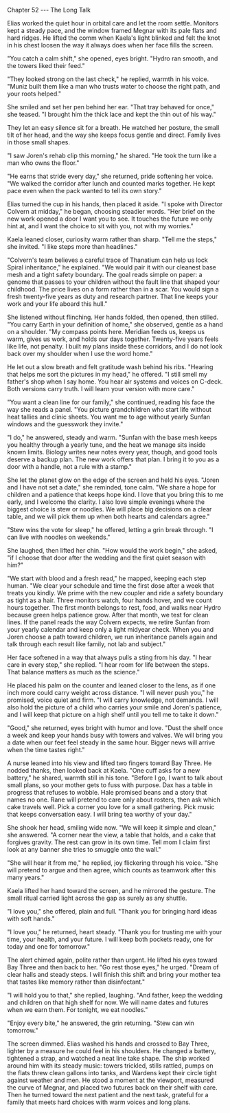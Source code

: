 Chapter 52 --- The Long Talk

Elias worked the quiet hour in orbital care and let the room settle. Monitors kept a steady pace, and the window framed Megnar with its pale flats and hard ridges. He lifted the comm when Kaela's light blinked and felt the knot in his chest loosen the way it always does when her face fills the screen.

"You catch a calm shift," she opened, eyes bright. "Hydro ran smooth, and the towers liked their feed."

"They looked strong on the last check," he replied, warmth in his voice. "Muniz built them like a man who trusts water to choose the right path, and your roots helped."

She smiled and set her pen behind her ear. "That tray behaved for once," she teased. "I brought him the thick lace and kept the thin out of his way."

They let an easy silence sit for a breath. He watched her posture, the small tilt of her head, and the way she keeps focus gentle and direct. Family lives in those small shapes.

"I saw Joren's rehab clip this morning," he shared. "He took the turn like a man who owns the floor."

"He earns that stride every day," she returned, pride softening her voice. "We walked the corridor after lunch and counted marks together. He kept pace even when the pack wanted to tell its own story."

Elias turned the cup in his hands, then placed it aside. "I spoke with Director Colvern at midday," he began, choosing steadier words. "Her brief on the new work opened a door I want you to see. It touches the future we only hint at, and I want the choice to sit with you, not with my worries."

Kaela leaned closer, curiosity warm rather than sharp. "Tell me the steps," she invited. "I like steps more than headlines."

"Colvern's team believes a careful trace of Thanatium can help us lock Spiral inheritance," he explained. "We would pair it with our cleanest base mesh and a tight safety boundary. The goal reads simple on paper: a genome that passes to your children without the fault line that shaped your childhood. The price lives on a form rather than in a scar. You would sign a fresh twenty-five years as duty and research partner. That line keeps your work and your life aboard this hull."

She listened without flinching. Her hands folded, then opened, then stilled. "You carry Earth in your definition of home," she observed, gentle as a hand on a shoulder. "My compass points here. Meridian feeds us, keeps us warm, gives us work, and holds our days together. Twenty-five years feels like life, not penalty. I built my plans inside these corridors, and I do not look back over my shoulder when I use the word home."

He let out a slow breath and felt gratitude wash behind his ribs. "Hearing that helps me sort the pictures in my head," he offered. "I still smell my father's shop when I say home. You hear air systems and voices on C-deck. Both versions carry truth. I will learn your version with more care."

"You want a clean line for our family," she continued, reading his face the way she reads a panel. "You picture grandchildren who start life without heat tallies and clinic sheets. You want me to age without yearly Sunfan windows and the guesswork they invite."

"I do," he answered, steady and warm. "Sunfan with the base mesh keeps you healthy through a yearly tune, and the heat we manage sits inside known limits. Biology writes new notes every year, though, and good tools deserve a backup plan. The new work offers that plan. I bring it to you as a door with a handle, not a rule with a stamp."

She let the planet glow on the edge of the screen and held his eyes. "Joren and I have not set a date," she reminded, tone calm. "We share a hope for children and a patience that keeps hope kind. I love that you bring this to me early, and I welcome the clarity. I also love simple evenings where the biggest choice is stew or noodles. We will place big decisions on a clear table, and we will pick them up when both hearts and calendars agree."

"Stew wins the vote for sleep," he offered, letting a grin break through. "I can live with noodles on weekends."

She laughed, then lifted her chin. "How would the work begin," she asked, "if I choose that door after the wedding and the first quiet season with him?"

"We start with blood and a fresh read," he mapped, keeping each step human. "We clear your schedule and time the first dose after a week that treats you kindly. We prime with the new coupler and ride a safety boundary as tight as a hair. Three monitors watch, four hands hover, and we count hours together. The first month belongs to rest, food, and walks near Hydro because green helps patience grow. After that month, we test for clean lines. If the panel reads the way Colvern expects, we retire Sunfan from your yearly calendar and keep only a light midyear check. When you and Joren choose a path toward children, we run inheritance panels again and talk through each result like family, not lab and subject."

Her face softened in a way that always pulls a sting from his day. "I hear care in every step," she replied. "I hear room for life between the steps. That balance matters as much as the science."

He placed his palm on the counter and leaned closer to the lens, as if one inch more could carry weight across distance. "I will never push you," he promised, voice quiet and firm. "I will carry knowledge, not demands. I will also hold the picture of a child who carries your smile and Joren's patience, and I will keep that picture on a high shelf until you tell me to take it down."

"Good," she returned, eyes bright with humor and love. "Dust the shelf once a week and keep your hands busy with towers and valves. We will bring you a date when our feet feel steady in the same hour. Bigger news will arrive when the time tastes right."

A nurse leaned into his view and lifted two fingers toward Bay Three. He nodded thanks, then looked back at Kaela. "One cuff asks for a new battery," he shared, warmth still in his tone. "Before I go, I want to talk about small plans, so your mother gets to fuss with purpose. Dax has a table in progress that refuses to wobble. Hale promised beans and a story that names no one. Rane will pretend to care only about rosters, then ask which cake travels well. Pick a corner you love for a small gathering. Pick music that keeps conversation easy. I will bring tea worthy of your day."

She shook her head, smiling wide now. "We will keep it simple and clean," she answered. "A corner near the view, a table that holds, and a cake that forgives gravity. The rest can grow in its own time. Tell mom I claim first look at any banner she tries to smuggle onto the wall."

"She will hear it from me," he replied, joy flickering through his voice. "She will pretend to argue and then agree, which counts as teamwork after this many years."

Kaela lifted her hand toward the screen, and he mirrored the gesture. The small ritual carried light across the gap as surely as any shuttle.

"I love you," she offered, plain and full. "Thank you for bringing hard ideas with soft hands."

"I love you," he returned, heart steady. "Thank you for trusting me with your time, your health, and your future. I will keep both pockets ready, one for today and one for tomorrow."

The alert chimed again, polite rather than urgent. He lifted his eyes toward Bay Three and then back to her. "Go rest those eyes," he urged. "Dream of clear halls and steady steps. I will finish this shift and bring your mother tea that tastes like memory rather than disinfectant."

"I will hold you to that," she replied, laughing. "And father, keep the wedding and children on that high shelf for now. We will name dates and futures when we earn them. For tonight, we eat noodles."

"Enjoy every bite," he answered, the grin returning. "Stew can win tomorrow."

The screen dimmed. Elias washed his hands and crossed to Bay Three, lighter by a measure he could feel in his shoulders. He changed a battery, tightened a strap, and watched a neat line take shape. The ship worked around him with its steady music: towers trickled, stills rattled, pumps on the flats threw clean gallons into tanks, and Wardens kept their circle tight against weather and men. He stood a moment at the viewport, measured the curve of Megnar, and placed two futures back on their shelf with care. Then he turned toward the next patient and the next task, grateful for a family that meets hard choices with warm voices and long plans.
